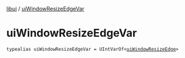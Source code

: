[libui](README.md) / [uiWindowResizeEdgeVar](ui-window-resize-edge-var.md)

# uiWindowResizeEdgeVar

`typealias uiWindowResizeEdgeVar = UIntVarOf<`[`uiWindowResizeEdge`](ui-window-resize-edge.md)`>`
